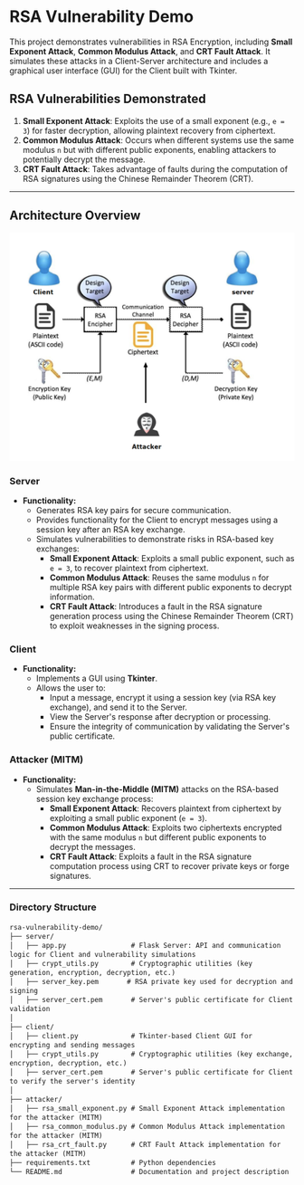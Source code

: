# RSA Vulnerability Demo

This project demonstrates vulnerabilities in RSA Encryption, including **Small Exponent Attack**, **Common Modulus Attack**, and **CRT Fault Attack**. It simulates these attacks in a Client-Server architecture and includes a graphical user interface (GUI) for the Client built with Tkinter.

## RSA Vulnerabilities Demonstrated


1. **Small Exponent Attack**: Exploits the use of a small exponent (e.g., `e = 3`) for faster decryption, allowing plaintext recovery from ciphertext.
2. **Common Modulus Attack**: Occurs when different systems use the same modulus `n` but with different public exponents, enabling attackers to potentially decrypt the message.
3. **CRT Fault Attack**: Takes advantage of faults during the computation of RSA signatures using the Chinese Remainder Theorem (CRT).

---

## Architecture Overview
<img src="image.png" alt="RSA Vulnerabilities" width="600" />

### **Server**
- **Functionality:**
  - Generates RSA key pairs for secure communication.
  - Provides functionality for the Client to encrypt messages using a session key after an RSA key exchange.
  - Simulates vulnerabilities to demonstrate risks in RSA-based key exchanges:
    - **Small Exponent Attack**: Exploits a small public exponent, such as `e = 3`, to recover plaintext from ciphertext.
    - **Common Modulus Attack**: Reuses the same modulus `n` for multiple RSA key pairs with different public exponents to decrypt information.
    - **CRT Fault Attack**: Introduces a fault in the RSA signature generation process using the Chinese Remainder Theorem (CRT) to exploit weaknesses in the signing process.

### **Client**
- **Functionality:**
  - Implements a GUI using **Tkinter**.
  - Allows the user to:
    - Input a message, encrypt it using a session key (via RSA key exchange), and send it to the Server.
    - View the Server's response after decryption or processing.
    - Ensure the integrity of communication by validating the Server's public certificate.

### **Attacker (MITM)**
- **Functionality:**
  - Simulates **Man-in-the-Middle (MITM)** attacks on the RSA-based session key exchange process:
    - **Small Exponent Attack**: Recovers plaintext from ciphertext by exploiting a small public exponent (`e = 3`).
    - **Common Modulus Attack**: Exploits two ciphertexts encrypted with the same modulus `n` but different public exponents to decrypt the messages.
    - **CRT Fault Attack**: Exploits a fault in the RSA signature computation process using CRT to recover private keys or forge signatures.

---

### **Directory Structure**

```plaintext
rsa-vulnerability-demo/
├── server/
│   ├── app.py                # Flask Server: API and communication logic for Client and vulnerability simulations
│   ├── crypt_utils.py        # Cryptographic utilities (key generation, encryption, decryption, etc.)
│   ├── server_key.pem       # RSA private key used for decryption and signing
│   ├── server_cert.pem       # Server's public certificate for Client validation
│
├── client/
│   ├── client.py             # Tkinter-based Client GUI for encrypting and sending messages
│   ├── crypt_utils.py        # Cryptographic utilities (key exchange, encryption, decryption, etc.)
│   ├── server_cert.pem       # Server's public certificate for Client to verify the server's identity
│
├── attacker/
│   ├── rsa_small_exponent.py # Small Exponent Attack implementation for the attacker (MITM)
│   ├── rsa_common_modulus.py # Common Modulus Attack implementation for the attacker (MITM)
│   ├── rsa_crt_fault.py      # CRT Fault Attack implementation for the attacker (MITM)
├── requirements.txt          # Python dependencies
└── README.md                 # Documentation and project description
```
